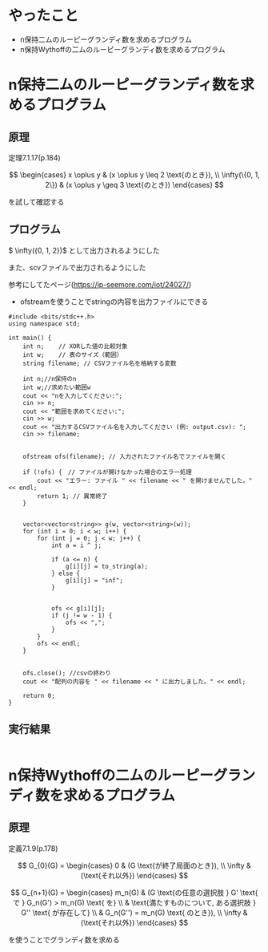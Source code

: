 # やったこと
- n保持二ムのルーピーグランディ数を求めるプログラム
- n保持Wythoffの二ムのルーピーグランディ数を求めるプログラム


# n保持二ムのルーピーグランディ数を求めるプログラム

## 原理
定理7.1.17(p.184)




$$
\begin{cases} x \oplus y & (x \oplus y \leq 2 \text{のとき}), \\ \infty(\{0, 1, 2\}) & (x \oplus y \geq 3 \text{のとき}) \end{cases}  
$$


を試して確認する


## プログラム

$ \infty(\{0, 1, 2\})$ として出力されるようにした

また、scvファイルで出力されるようにした

参考にしてたページ(https://jp-seemore.com/iot/24027/)

- ofstreamを使うことでstringの内容を出力ファイルにできる

```
#include <bits/stdc++.h>
using namespace std;

int main() {
    int n;    // XORした値の比較対象
    int w;    // 表のサイズ（範囲）
    string filename; // CSVファイル名を格納する変数

    int n;//n保持のn
    int w;//求めたい範囲w
    cout << "nを入力してください:";
    cin >> n;
    cout << "範囲を求めてください:";
    cin >> w;
    cout << "出力するCSVファイル名を入力してください (例: output.csv): ";
    cin >> filename;


    ofstream ofs(filename); // 入力されたファイル名でファイルを開く

    if (!ofs) {　// ファイルが開けなかった場合のエラー処理
        cout << "エラー: ファイル " << filename << " を開けませんでした。" << endl;
        return 1; // 異常終了
    }


    vector<vector<string>> g(w, vector<string>(w));
    for (int i = 0; i < w; i++) {
        for (int j = 0; j < w; j++) {
            int a = i ^ j;

            if (a <= n) {
                g[i][j] = to_string(a);
            } else {
                g[i][j] = "inf";
            }

      
            ofs << g[i][j];
            if (j != w - 1) {
                ofs << ","; 
            }
        }
        ofs << endl; 
    }

  
    ofs.close(); //csvの終わり
    cout << "配列の内容を " << filename << " に出力しました。" << endl;

    return 0;
}

```
## 実行結果
```

```

# n保持Wythoffの二ムのルーピーグランディ数を求めるプログラム

## 原理
定義7.1.9(p.178)

$$
G_{0}(G) =
\begin{cases}
0 & (G \text{が終了局面のとき}), \\
\infty & (\text{それ以外})
\end{cases}
$$

$$
G_{n+1}(G) =
\begin{cases}
m_n(G) & (G \text{の任意の選択肢 } G' \text{ で } G_n(G') > m_n(G) \text{ を} \\
& \text{満たすものについて, ある選択肢 } G'' \text{ が存在して} \\
& G_n(G'') = m_n(G) \text{ のとき}), \\
\infty & (\text{それ以外})
\end{cases}
$$




を使うことでグランディ数を求める



